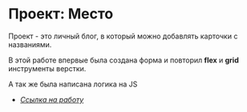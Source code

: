 # Проект: Место  
  
Проект - это личный блог, в который можно добавлять карточки с названиями. 
  
В этой работе впервые была создана форма и повторил **__flex__** и **__grid__** инструменты верстки.  

А так же была написана логика на JS   



  
* [*Ссылка на работу*](https://chapion777.github.io/mesto-project)  
